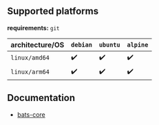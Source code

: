 <!-- markdownlint-disable MD041 -->

## Supported platforms

**requirements:** `git`

| architecture/OS | `debian` | `ubuntu` | `alpine`|
| --- | --- | --- | --- |
| `linux/amd64` | :heavy_check_mark: | :heavy_check_mark: | :heavy_check_mark: |
| `linux/arm64` |  :heavy_check_mark: | :heavy_check_mark: | :heavy_check_mark: |


## Documentation

- [bats-core][repo]

[repo]: https://github.com/bats-core/bats-core